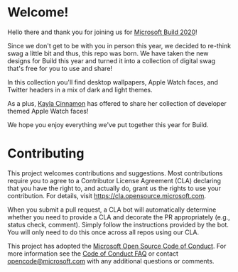 # Welcome!

Hello there and thank you for joining us for [Microsoft Build 2020](https://mybuild.microsoft.com/)!

Since we don't get to be with you in person this year, we decided to re-think swag a little bit and thus, 
this repo was born. We have taken the new designs for Build this year and turned it into a collection of 
digital swag that's free for you to use and share! 

In this collection you'll find desktop wallpapers, Apple Watch faces, and Twitter headers in a mix of dark
and light themes. 

As a plus, [Kayla Cinnamon](https://twitter.com/cinnamon_msft) has offered to share her collection of developer
themed Apple Watch faces!

We hope you enjoy everything we've put together this year for Build.


# Contributing

This project welcomes contributions and suggestions.  Most contributions require you to agree to a
Contributor License Agreement (CLA) declaring that you have the right to, and actually do, grant us
the rights to use your contribution. For details, visit https://cla.opensource.microsoft.com.

When you submit a pull request, a CLA bot will automatically determine whether you need to provide
a CLA and decorate the PR appropriately (e.g., status check, comment). Simply follow the instructions
provided by the bot. You will only need to do this once across all repos using our CLA.

This project has adopted the [Microsoft Open Source Code of Conduct](https://opensource.microsoft.com/codeofconduct/).
For more information see the [Code of Conduct FAQ](https://opensource.microsoft.com/codeofconduct/faq/) or
contact [opencode@microsoft.com](mailto:opencode@microsoft.com) with any additional questions or comments.
